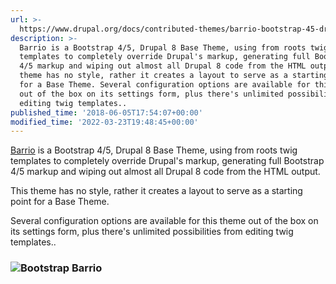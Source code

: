 ```yaml
---
url: >-
  https://www.drupal.org/docs/contributed-themes/barrio-bootstrap-45-drupal-89-theme
description: >-
  Barrio is a Bootstrap 4/5, Drupal 8 Base Theme, using from roots twig
  templates to completely override Drupal's markup, generating full Bootstrap
  4/5 markup and wiping out almost all Drupal 8 code from the HTML output. This
  theme has no style, rather it creates a layout to serve as a starting point
  for a Base Theme. Several configuration options are available for this theme
  out of the box on its settings form, plus there's unlimited possibilities from
  editing twig templates..
published_time: '2018-06-05T17:54:07+00:00'
modified_time: '2022-03-23T19:48:45+00:00'
---
```

[Barrio](https://www.drupal.org/project/bootstrap%5Fbarrio) is a Bootstrap 4/5, Drupal 8 Base Theme, using from roots twig templates to completely override Drupal's markup, generating full Bootstrap 4/5 markup and wiping out almost all Drupal 8 code from the HTML output.

This theme has no style, rather it creates a layout to serve as a starting point for a Base Theme.

Several configuration options are available for this theme out of the box on its settings form, plus there's unlimited possibilities from editing twig templates..

### ![Bootstrap Barrio](https://www.drupal.org/files/styles/grid-3/public/project-images/screenshot_224.png)